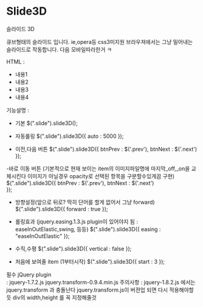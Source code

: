 Slide3D
=======

슬라이드 3D

큐브형태의 슬라이드 입니다.
ie,opera등 css3미지원 브라우져에서는 그냥 밀어내는 슬라이드로 작동합니다.
다음 모바일따라한거 ㅋ

HTML	:
<div class="slide">
	<ul>
		<li>내용1</li>
		<li>내용2</li>
		<li>내용3</li>
		<li>내용4</li>
	</ul>
</div>
	
기능설명	: 
- 기본
	$(".slide").slide3D();


- 자동롤링
 $(".slide").slide3D({
 	auto : 5000
 });
 
- 이전,다음 버튼
 $(".slide").slide3D({
 	btnPrev : $('.prev'),
 	btnNext : $('.next')  
 });
 
 -바로 이동 버튼
 (기본적으로 현재 보이는 item의 이미지파일명에 마지막_off,_on을 교체시킨다 이미지가 아닐경우 opacity로 선택된 항목을 구분할수있게끔 구현)
 $(".slide").slide3D({
 	btnPrev : $('.prev'),
 	btnNext : $('.next')  
 });

- 방향설정(앞으로 뒤로? 딱히 단어를 할게 없어서 그냥 forward)
 $(".slide").slide3D({
 	forward : true
 });

- 롤링효과
	(jquery.easing.1.3.js plugin이 있어야지 됨 : easeInOutElastic,swing, 등등)
 $(".slide").slide3D({
 	easing : "easeInOutElastic"
 });

- 수직,수평
 $(".slide").slide3D({
 	vertical : false
 });

- 처음에 보여줄 item (1부터시작)
 $(".slide").slide3D({
	start : 3
 });

필수 jQuery plugin	
			: jquery-1.7.2.js
			  jquery.transform-0.9.4.min.js 
주의사항	: jquery-1.8.2.js 에서는 jquery.transform 과 충돌난다 jquery.transform.js이 버젼업 되면 다시 적용해야할 듯
			div의 width,height 를 꼭 지정해줄것
